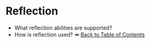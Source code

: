 # Reflection
- What reflection abilities are supported?
- How is reflection used?
:rewind: [Back to Table of Contents](../README.md) <!-- BackToC -->

